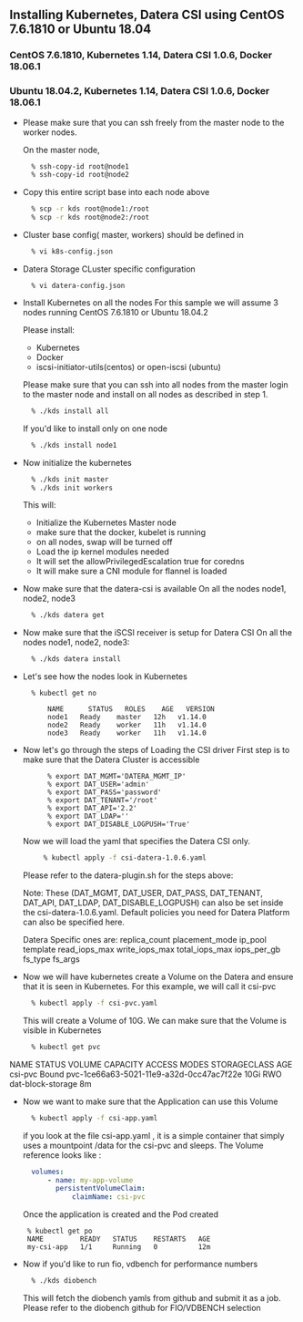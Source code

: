 ## Installing Kubernetes, Datera CSI using CentOS 7.6.1810 or Ubuntu 18.04 

### CentOS 7.6.1810, Kubernetes 1.14, Datera CSI 1.0.6, Docker 18.06.1
### Ubuntu 18.04.2, Kubernetes 1.14,  Datera CSI 1.0.6, Docker 18.06.1

- Please make sure that you can ssh freely from the master node to the 
  worker nodes. 

  On the master node, 
  ```bash
	% ssh-copy-id root@node1
	% ssh-copy-id root@node2
  ```

- Copy this entire script base into each node above 
  ```bash
	% scp -r kds root@node1:/root
	% scp -r kds root@node2:/root
  ```

- Cluster base config( master, workers) should be defined in 
  ```bash
	% vi k8s-config.json
  ```
- Datera Storage CLuster specific configuration
  ```
	% vi datera-config.json
  ```

- Install Kubernetes on all the nodes
  For this sample we will assume 3 nodes running CentOS 7.6.1810 or Ubuntu 18.04.2 

  Please install:
	- Kubernetes
	- Docker 
	- iscsi-initiator-utils(centos) or open-iscsi (ubuntu)

  Please make sure that you can ssh into all nodes from the master 
  login to the master node and install on all nodes as described in 
  step 1. 
  ```bash
	% ./kds install all
  ```
  If you'd like to install only on one node
  ```bash
	% ./kds install node1
  ```
- Now initialize the kubernetes 
  ```bash
	% ./kds init master
	% ./kds init workers
  ```

  This will:
	- Initialize the Kubernetes Master node 
	- make sure that the docker, kubelet is running
	- on all nodes, swap will be turned off
	- Load the ip kernel modules needed 
	- It will set the allowPrivilegedEscalation true for coredns 
	- It will make sure a CNI module for flannel is loaded 

- Now make sure that the datera-csi is available
  On all the nodes node1, node2, node3
  ```bash
	% ./kds datera get
  ```

- Now make sure that the iSCSI receiver is setup for Datera CSI
  On all the nodes node1, node2, node3:
  ```bash
	% ./kds datera install
  ```
- Let's see how the nodes look in Kubernetes
  ```shell_session
	% kubectl get no

		NAME      STATUS   ROLES    AGE   VERSION
		node1   Ready    master   12h   v1.14.0
		node2   Ready    worker   11h   v1.14.0
		node3   Ready    worker   11h   v1.14.0
  ```
- Now let's go through the steps of Loading the CSI driver
  First step is to make sure that the Datera Cluster is accessible
  ```shell_session
		% export DAT_MGMT='DATERA_MGMT_IP'
		% export DAT_USER='admin'
		% export DAT_PASS='password'
		% export DAT_TENANT='/root'
		% export DAT_API='2.2'
		% export DAT_LDAP=''
		% export DAT_DISABLE_LOGPUSH='True'
   ``` 
   Now we will load the yaml that specifies the Datera CSI only. 
   ```bash
		% kubectl apply -f csi-datera-1.0.6.yaml
   ```
   Please refer to the datera-plugin.sh for the steps above:

   Note: These (DAT_MGMT, DAT_USER, DAT_PASS, DAT_TENANT, DAT_API, DAT_LDAP, DAT_DISABLE_LOGPUSH)
   can also be set inside the csi-datera-1.0.6.yaml.
   Default policies you need for Datera Platform can also be specified here. 

   Datera Specific ones are:
		replica_count
		placement_mode
		ip_pool
		template
		read_iops_max
		write_iops_max
		total_iops_max
		iops_per_gb
		fs_type
		fs_args

- Now we will have kubernetes create a Volume on the Datera and ensure that 
  it is seen in Kubernetes. For this example, we will call it csi-pvc
  ```bash
	% kubectl apply -f csi-pvc.yaml
  ```
  This will create a Volume of 10G. We can make sure that the Volume is 
  visible in Kubernetes 
  ```bash
	% kubectl get pvc
  ```

NAME      STATUS   VOLUME                                     CAPACITY   ACCESS MODES   STORAGECLASS        AGE
csi-pvc   Bound    pvc-1ce66a63-5021-11e9-a32d-0cc47ac7f22e   10Gi       RWO            dat-block-storage   8m


- Now we want to make sure that the Application can use this Volume
  ```bash
	% kubectl apply -f csi-app.yaml
  ```
  if you look at the file csi-app.yaml , it is a simple container that simply uses a mountpoint /data 
  for the csi-pvc and sleeps. 
  The Volume reference looks like : 
  ```yaml
	volumes:
		- name: my-app-volume
	      persistentVolumeClaim:
	          claimName: csi-pvc
  ```

   Once the application is created and the Pod created
   ```shell_session
	% kubectl get po
	NAME         READY   STATUS    RESTARTS   AGE
	my-csi-app   1/1     Running   0          12m
   ```

- Now if you'd like to run fio, vdbench for performance numbers 
  ```bash
	% ./kds diobench
  ```
  This will fetch the diobench yamls from github and submit it as a job. 
  Please refer to the diobench github for FIO/VDBENCH selection


